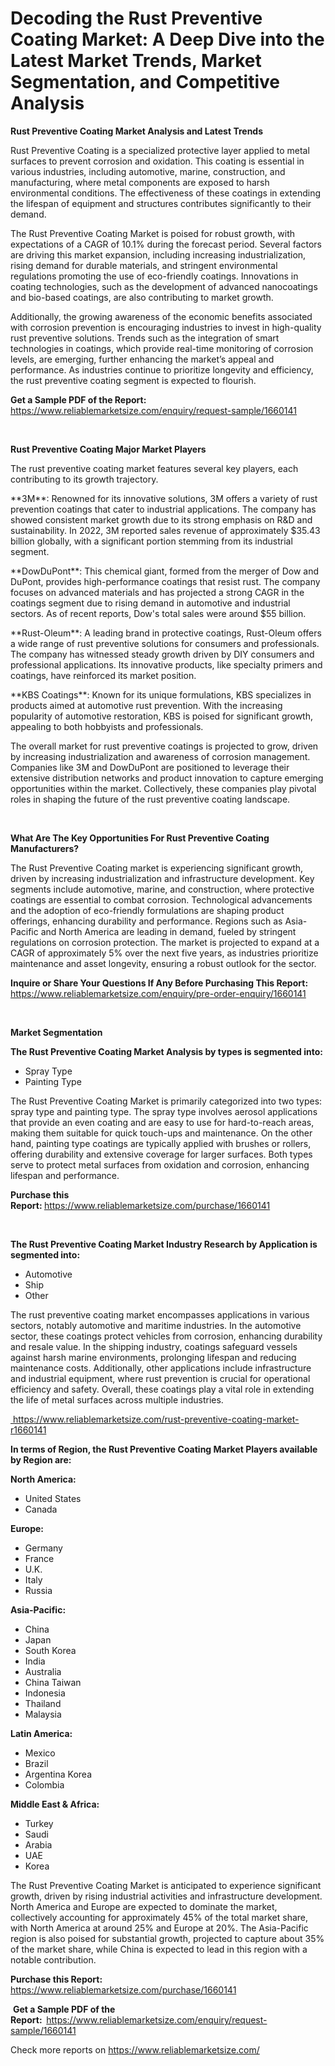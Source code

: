 <p><h1>Decoding the Rust Preventive Coating Market: A Deep Dive into the Latest Market Trends, Market Segmentation, and Competitive Analysis</h1></p><p><strong>Rust Preventive Coating Market Analysis and Latest Trends</strong></p>
<p><p>Rust Preventive Coating is a specialized protective layer applied to metal surfaces to prevent corrosion and oxidation. This coating is essential in various industries, including automotive, marine, construction, and manufacturing, where metal components are exposed to harsh environmental conditions. The effectiveness of these coatings in extending the lifespan of equipment and structures contributes significantly to their demand.</p><p>The Rust Preventive Coating Market is poised for robust growth, with expectations of a CAGR of 10.1% during the forecast period. Several factors are driving this market expansion, including increasing industrialization, rising demand for durable materials, and stringent environmental regulations promoting the use of eco-friendly coatings. Innovations in coating technologies, such as the development of advanced nanocoatings and bio-based coatings, are also contributing to market growth.</p><p>Additionally, the growing awareness of the economic benefits associated with corrosion prevention is encouraging industries to invest in high-quality rust preventive solutions. Trends such as the integration of smart technologies in coatings, which provide real-time monitoring of corrosion levels, are emerging, further enhancing the market’s appeal and performance. As industries continue to prioritize longevity and efficiency, the rust preventive coating segment is expected to flourish.</p></p>
<p><strong>Get a Sample PDF of the Report:&nbsp;</strong> <a href="https://www.reliablemarketsize.com/enquiry/request-sample/1660141?utm_campaign=1991&utm_medium=2&utm_source=Github&utm_content=ia&utm_term=30012025&utm_id=rust-preventive-coating">https://www.reliablemarketsize.com/enquiry/request-sample/1660141</a></p>
<p>&nbsp;</p>
<p><strong>Rust Preventive Coating Major Market Players</strong></p>
<p><p>The rust preventive coating market features several key players, each contributing to its growth trajectory. </p><p>**3M**: Renowned for its innovative solutions, 3M offers a variety of rust prevention coatings that cater to industrial applications. The company has showed consistent market growth due to its strong emphasis on R&D and sustainability. In 2022, 3M reported sales revenue of approximately $35.43 billion globally, with a significant portion stemming from its industrial segment.</p><p>**DowDuPont**: This chemical giant, formed from the merger of Dow and DuPont, provides high-performance coatings that resist rust. The company focuses on advanced materials and has projected a strong CAGR in the coatings segment due to rising demand in automotive and industrial sectors. As of recent reports, Dow's total sales were around $55 billion.</p><p>**Rust-Oleum**: A leading brand in protective coatings, Rust-Oleum offers a wide range of rust preventive solutions for consumers and professionals. The company has witnessed steady growth driven by DIY consumers and professional applications. Its innovative products, like specialty primers and coatings, have reinforced its market position.</p><p>**KBS Coatings**: Known for its unique formulations, KBS specializes in products aimed at automotive rust prevention. With the increasing popularity of automotive restoration, KBS is poised for significant growth, appealing to both hobbyists and professionals.</p><p>The overall market for rust preventive coatings is projected to grow, driven by increasing industrialization and awareness of corrosion management. Companies like 3M and DowDuPont are positioned to leverage their extensive distribution networks and product innovation to capture emerging opportunities within the market. Collectively, these companies play pivotal roles in shaping the future of the rust preventive coating landscape.</p></p>
<p>&nbsp;</p>
<p><strong>What Are The Key Opportunities For Rust Preventive Coating Manufacturers?</strong></p>
<p><p>The Rust Preventive Coating market is experiencing significant growth, driven by increasing industrialization and infrastructure development. Key segments include automotive, marine, and construction, where protective coatings are essential to combat corrosion. Technological advancements and the adoption of eco-friendly formulations are shaping product offerings, enhancing durability and performance. Regions such as Asia-Pacific and North America are leading in demand, fueled by stringent regulations on corrosion protection. The market is projected to expand at a CAGR of approximately 5% over the next five years, as industries prioritize maintenance and asset longevity, ensuring a robust outlook for the sector.</p></p>
<p><strong>Inquire or Share Your Questions If Any Before Purchasing This Report:</strong> <a href="https://www.reliablemarketsize.com/enquiry/pre-order-enquiry/1660141?utm_campaign=1991&utm_medium=2&utm_source=Github&utm_content=ia&utm_term=30012025&utm_id=rust-preventive-coating">https://www.reliablemarketsize.com/enquiry/pre-order-enquiry/1660141</a></p>
<p>&nbsp;</p>
<p><strong>Market Segmentation</strong></p>
<p><strong>The Rust Preventive Coating Market Analysis by types is segmented into:</strong></p>
<p><ul><li>Spray Type</li><li>Painting Type</li></ul></p>
<p><p>The Rust Preventive Coating Market is primarily categorized into two types: spray type and painting type. The spray type involves aerosol applications that provide an even coating and are easy to use for hard-to-reach areas, making them suitable for quick touch-ups and maintenance. On the other hand, painting type coatings are typically applied with brushes or rollers, offering durability and extensive coverage for larger surfaces. Both types serve to protect metal surfaces from oxidation and corrosion, enhancing lifespan and performance.</p></p>
<p><strong>Purchase this Report:&nbsp;</strong><a href="https://www.reliablemarketsize.com/purchase/1660141?utm_campaign=1991&utm_medium=2&utm_source=Github&utm_content=ia&utm_term=30012025&utm_id=rust-preventive-coating">https://www.reliablemarketsize.com/purchase/1660141</a></p>
<p>&nbsp;</p>
<p><strong>The Rust Preventive Coating Market Industry Research by Application is segmented into:</strong></p>
<p><ul><li>Automotive</li><li>Ship</li><li>Other</li></ul></p>
<p><p>The rust preventive coating market encompasses applications in various sectors, notably automotive and maritime industries. In the automotive sector, these coatings protect vehicles from corrosion, enhancing durability and resale value. In the shipping industry, coatings safeguard vessels against harsh marine environments, prolonging lifespan and reducing maintenance costs. Additionally, other applications include infrastructure and industrial equipment, where rust prevention is crucial for operational efficiency and safety. Overall, these coatings play a vital role in extending the life of metal surfaces across multiple industries.</p></p>
<p><a href="https://www.reliablemarketsize.com/rust-preventive-coating-market-r1660141?utm_campaign=1991&utm_medium=2&utm_source=Github&utm_content=ia&utm_term=30012025&utm_id=rust-preventive-coating">&nbsp;https://www.reliablemarketsize.com/rust-preventive-coating-market-r1660141</a></p>
<p><strong>In terms of Region, the Rust Preventive Coating Market Players available by Region are:</strong></p>
<p>
    <p> <strong> North America: </strong>
        <ul>
            <li>United States</li>
            <li>Canada</li>
        </ul>
        </p> 
    <p> <strong> Europe: </strong>
        <ul>
            <li>Germany</li>
            <li>France</li>
            <li>U.K.</li>
            <li>Italy</li>
            <li>Russia</li>
        </ul>
        </p> 
    <p> <strong> Asia-Pacific: </strong>
        <ul>
            <li>China</li>
            <li>Japan</li>
            <li>South Korea</li>
            <li>India</li>
            <li>Australia</li>
            <li>China Taiwan</li>
            <li>Indonesia</li>
            <li>Thailand</li>
            <li>Malaysia</li>
        </ul>
        </p> 
    <p> <strong> Latin America: </strong>
        <ul>
            <li>Mexico</li>
            <li>Brazil</li>
            <li>Argentina Korea</li>
            <li>Colombia</li>
        </ul>
        </p> 
    <p> <strong> Middle East & Africa: </strong>
        <ul>
            <li>Turkey</li>
            <li>Saudi</li>
            <li>Arabia</li>
            <li>UAE</li>
            <li>Korea</li>
        </ul>
    </p>
    </p>
<p><p>The Rust Preventive Coating Market is anticipated to experience significant growth, driven by rising industrial activities and infrastructure development. North America and Europe are expected to dominate the market, collectively accounting for approximately 45% of the total market share, with North America at around 25% and Europe at 20%. The Asia-Pacific region is also poised for substantial growth, projected to capture about 35% of the market share, while China is expected to lead in this region with a notable contribution.</p></p>
<p><strong>Purchase this Report: </strong><a href="https://www.reliablemarketsize.com/purchase/1660141?utm_campaign=1991&utm_medium=2&utm_source=Github&utm_content=ia&utm_term=30012025&utm_id=rust-preventive-coating">https://www.reliablemarketsize.com/purchase/1660141</a></p>
<p>&nbsp;<strong>Get a Sample PDF of the Report:&nbsp;&nbsp;</strong><a href="https://www.reliablemarketsize.com/enquiry/request-sample/1660141?utm_campaign=1991&utm_medium=2&utm_source=Github&utm_content=ia&utm_term=30012025&utm_id=rust-preventive-coating">https://www.reliablemarketsize.com/enquiry/request-sample/1660141</a></p>
<p><strong></strong></p>
<p>Check more reports on <a href="https://www.reliablemarketsize.com/?utm_campaign=1991&utm_medium=2&utm_source=Github&utm_content=ia&utm_term=30012025&utm_id=rust-preventive-coating">https://www.reliablemarketsize.com/</a></p>